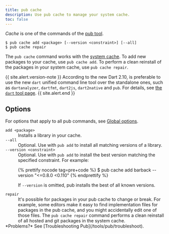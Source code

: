```yaml
---
title: pub cache
description: Use pub cache to manage your system cache.
toc: false
---
```


_Cache_ is one of the commands of the [pub tool](/tools/pub/cmd).

```
$ pub cache add <package> [--version <constraint>] [--all]
$ pub cache repair
```

The `pub cache` command works with the
[system cache](/tools/pub/glossary#system-cache).
To add new packages to your cache, use `pub cache add`.
To perform a clean reinstall of the packages in your system cache,
use `pub cache repair`.

{{ site.alert.version-note }}
  According to the new Dart 2.10, is preferable to use the new `dart` unified command line tool over the standalone ones, such as `dartanalyzer`, `dartfmt`, `dart2js`, `dart2native` and `pub`.
  For details, see [the `dart` tool page][dart-tool].
{{ site.alert.end }}

[dart-tool]: /tools/dart-tool

## Options

For options that apply to all pub commands, see
[Global options](/tools/pub/cmd#global-options).

<dl>
<dt><code>add &lt;package&gt;</code></dt>
<dd>Installs a library in your cache.</dd>

<dt><code>--all</code></dt>
<dd>Optional. Use with <code>pub add</code> to install all
matching versions of a library.</dd>

<dt><code>--version &lt;constraint&gt;</code></dt>
<dd>Optional. Use with <code>pub add</code> to install the best
version matching the specified constraint. For example:

{% prettify nocode tag=pre+code %}
$ pub cache add barback --version "<=0.8.0 <0.110"
{% endprettify %}

If <code>--version</code> is omitted, pub installs the best of all known
versions.</dd>

<dt><code>repair</code></dt>
<dd>It's possible for packages in your pub cache to change or break.
For example, some editors make it easy to find implementation files for
packages in the pub cache, and you might accidentally edit one of those files.
The <code>pub cache repair</code> command performs a clean reinstall of all
hosted and git packages in the system cache.</dd>

<aside class="alert alert-info" markdown="1">
  *Problems?* See [Troubleshooting Pub](/tools/pub/troubleshoot).
</aside>
